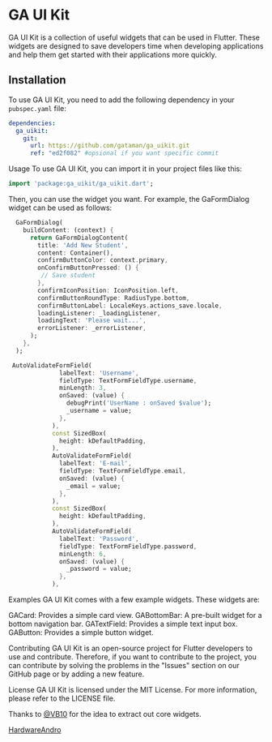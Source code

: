 # GA UI Kit

GA UI Kit is a collection of useful widgets that can be used in Flutter. These widgets are designed to save developers time when developing applications and help them get started with their applications more quickly.

## Installation

To use GA UI Kit, you need to add the following dependency in your `pubspec.yaml` file:

```yaml
dependencies:
  ga_uikit:
    git:
      url: https://github.com/gataman/ga_uikit.git
      ref: "ed2f082" #opsional if you want specific commit
```

Usage
To use GA UI Kit, you can import it in your project files like this:

```dart
import 'package:ga_uikit/ga_uikit.dart';
```

Then, you can use the widget you want. For example, the GaFormDialog  widget can be used as follows:

```dart
  GaFormDialog(
    buildContent: (context) {
      return GaFormDialogContent(
        title: 'Add New Student',
        content: Container(),
        confirmButtonColor: context.primary,
        onConfirmButtonPressed: () {
         // Save student
        },
        confirmIconPosition: IconPosition.left,
        confirmButtonRoundType: RadiusType.bottom,
        confirmButtonLabel: LocaleKeys.actions_save.locale,
        loadingListener: _loadingListener,
        loadingText: 'Please wait...',
        errorListener: _errorListener,
      );
    },
  );

```


```dart
 AutoValidateFormField(
              labelText: 'Username',
              fieldType: TextFormFieldType.username,
              minLength: 3,
              onSaved: (value) {
                debugPrint('UserName : onSaved $value');
                _username = value;
              },
            ),
            const SizedBox(
              height: kDefaultPadding,
            ),
            AutoValidateFormField(
              labelText: 'E-mail',
              fieldType: TextFormFieldType.email,
              onSaved: (value) {
                _email = value;
              },
            ),
            const SizedBox(
              height: kDefaultPadding,
            ),
            AutoValidateFormField(
              labelText: 'Password',
              fieldType: TextFormFieldType.password,
              minLength: 6,
              onSaved: (value) {
                _password = value;
              },
            ),
  ```

Examples
GA UI Kit comes with a few example widgets. These widgets are:

GACard: Provides a simple card view.
GABottomBar: A pre-built widget for a bottom navigation bar.
GATextField: Provides a simple text input box.
GAButton: Provides a simple button widget.


Contributing
GA UI Kit is an open-source project for Flutter developers to use and contribute. Therefore, if you want to contribute to the project, you can contribute by solving the problems in the "Issues" section on our GitHub page or by adding a new feature.

License
GA UI Kit is licensed under the MIT License. For more information, please refer to the LICENSE file.

Thanks to [@VB10](https://github.com/VB10) for the idea to extract out core widgets.

[HardwareAndro](https://www.youtube.com/watch?v=s7_YllxtWu8&list=PL1k5oWAuBhgV_XnhMSyu2YLZMZNGuD0Cv&index=27)


